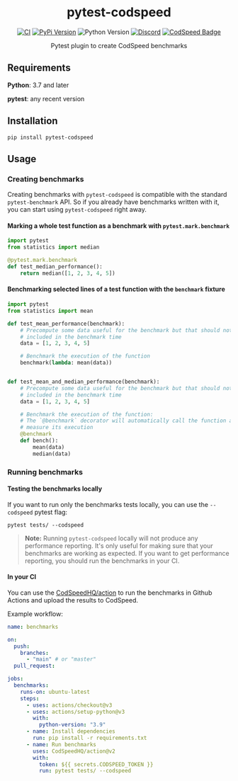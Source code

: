 <div align="center">
<h1>pytest-codspeed</h1>





[![CI](https://github.com/CodSpeedHQ/pytest-codspeed/actions/workflows/ci.yml/badge.svg)](https://github.com/CodSpeedHQ/pytest-codspeed/actions/workflows/ci.yml)
[![PyPi Version](https://img.shields.io/pypi/v/pytest-codspeed?color=%2334D058&label=pypi)](https://pypi.org/project/pytest-codspeed)
![Python Version](https://img.shields.io/badge/python-3.7%20|%203.8%20|%203.9%20|%203.10%20|%203.11%20|%203.12-informational.svg)
[![Discord](https://img.shields.io/badge/chat%20on-discord-7289da.svg)](https://discord.com/invite/MxpaCfKSqF)
[![CodSpeed Badge](https://img.shields.io/endpoint?url=https://codspeed.io/badge.json)](https://codspeed.io/CodSpeedHQ/pytest-codspeed)

Pytest plugin to create CodSpeed benchmarks

</div>

## Requirements

**Python**: 3.7 and later

**pytest**: any recent version

## Installation

```shell
pip install pytest-codspeed
```

## Usage

### Creating benchmarks

Creating benchmarks with `pytest-codspeed` is compatible with the standard `pytest-benchmark` API. So if you already have benchmarks written with it, you can start using `pytest-codspeed` right away.

#### Marking a whole test function as a benchmark with `pytest.mark.benchmark`

```python
import pytest
from statistics import median

@pytest.mark.benchmark
def test_median_performance():
    return median([1, 2, 3, 4, 5])
```

#### Benchmarking selected lines of a test function with the `benchmark` fixture

```python
import pytest
from statistics import mean

def test_mean_performance(benchmark):
    # Precompute some data useful for the benchmark but that should not be
    # included in the benchmark time
    data = [1, 2, 3, 4, 5]

    # Benchmark the execution of the function
    benchmark(lambda: mean(data))


def test_mean_and_median_performance(benchmark):
    # Precompute some data useful for the benchmark but that should not be
    # included in the benchmark time
    data = [1, 2, 3, 4, 5]

    # Benchmark the execution of the function:
    # The `@benchmark` decorator will automatically call the function and
    # measure its execution
    @benchmark
    def bench():
        mean(data)
        median(data)
```

### Running benchmarks

#### Testing the benchmarks locally

If you want to run only the benchmarks tests locally, you can use the `--codspeed` pytest flag:

```shell
pytest tests/ --codspeed
```

> **Note:** Running `pytest-codspeed` locally will not produce any performance reporting. It's only useful for making sure that your benchmarks are working as expected. If you want to get performance reporting, you should run the benchmarks in your CI.

#### In your CI

You can use the [CodSpeedHQ/action](https://github.com/CodSpeedHQ/action) to run the benchmarks in Github Actions and upload the results to CodSpeed.

Example workflow:

```yaml
name: benchmarks

on:
  push:
    branches:
      - "main" # or "master"
  pull_request:

jobs:
  benchmarks:
    runs-on: ubuntu-latest
    steps:
      - uses: actions/checkout@v3
      - uses: actions/setup-python@v3
        with:
          python-version: "3.9"
      - name: Install dependencies
        run: pip install -r requirements.txt
      - name: Run benchmarks
        uses: CodSpeedHQ/action@v2
        with:
          token: ${{ secrets.CODSPEED_TOKEN }}
          run: pytest tests/ --codspeed
```
